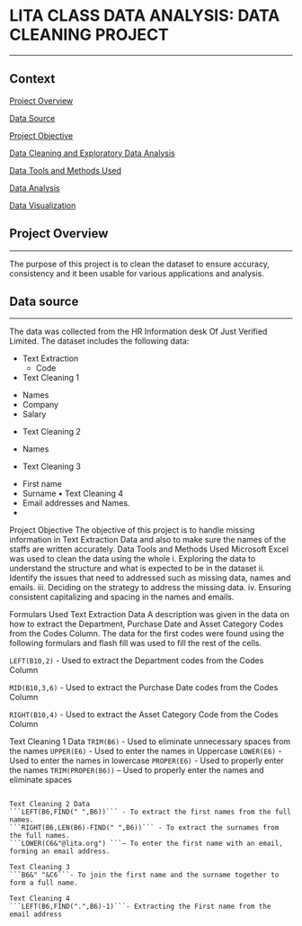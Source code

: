 # LITA CLASS DATA ANALYSIS: DATA CLEANING PROJECT
---

## Context

[Project Overview](#project-overview)

[Data Source](#data-source)

[Project Objective](#project-objective)

[Data Cleaning and Exploratory Data Analysis](#data-Cleaning-and-exploratory-data-analysis)

[Data Tools and Methods Used](#data-tools-and-methods-used)

[Data Analysis](#data-analysis)

[Data Visualization](#data-visualization)

## Project Overview
---
The purpose of this project is to clean the dataset to ensure accuracy, consistency and it been usable for various applications and analysis.

## Data source
---
The data was collected from the HR Information desk Of Just Verified Limited.
The dataset includes the following data:
- Text Extraction
  * Code
-	Text Cleaning 1 
  * Names 
  * Company 
  * Salary
-	Text Cleaning  2
  * Names
-	Text Cleaning  3
  * First name
  * Surname
•	Text Cleaning  4
  * Email addresses and Names.
  * 
Project Objective
The objective of this project is to handle missing information in Text Extraction Data and also to make sure the names of the staffs are written accurately.
Data Tools and Methods Used
Microsoft Excel was used to clean the data using the whole
i.	Exploring the data to understand the structure and what is expected to be in the dataset 
ii.	Identify the issues that need to addressed such as missing data, names and emails.
iii.	Deciding on the strategy to address the missing data.
iv.	Ensuring consistent capitalizing and spacing in the names and emails.

Formulars Used
Text Extraction Data
A description was given in the data on how to extract the Department, Purchase Date and Asset Category Codes from the Codes Column.
The data for the first codes were found using the following formulars and flash fill was used to fill the rest of the cells.

```LEFT(B10,2)``` -  Used to extract the Department codes from the Codes Column 

```MID(B10,3,6)``` -  Used to extract the Purchase Date codes from the Codes Column

```RIGHT(B10,4)``` -  Used to extract the Asset Category Code from the Codes Column


Text Cleaning 1 Data
```TRIM(B6)``` -  Used to eliminate unnecessary spaces from the names 
```UPPER(E6)``` - Used to enter the names in Uppercase
```LOWER(E6)``` - Used to enter the names in lowercase
```PROPER(E6)``` - Used to properly enter the names
```TRIM(PROPER(B6))``` – Used to properly enter the names and eliminate spaces
```PROPER(C6) – To enter the company names properly

Text Cleaning 2 Data
```LEFT(B6,FIND(" ",B6))``` - To extract the first names from the full names.
```RIGHT(B6,LEN(B6)-FIND(" ",B6))``` - To extract the surnames from the full names.
```LOWER(C6&"@lita.org") ```– To enter the first name with an email, forming an email address.

Text Cleaning 3
```B6&" "&C6```- To join the first name and the surname together to form a full name.

Text Cleaning 4
```LEFT(B6,FIND(".",B6)-1)```- Extracting the First name from the email address


